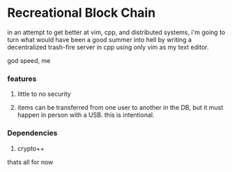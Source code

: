 # Recreational Block Chain

in an attempt to get better at vim, cpp, and distributed systems, i'm going to turn what would have been a good summer into hell by writing a decentralized trash-fire server in cpp using only vim as my text editor.

god speed, me


### features

1. little to no security

2. items can be transferred from one user to another in the DB, but it must happen in person with a USB. this is intentional.

### Dependencies

1. crypto++

thats all for now 
